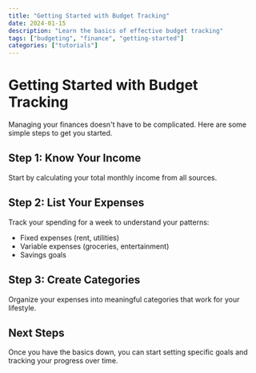 ```yaml
---
title: "Getting Started with Budget Tracking"
date: 2024-01-15
description: "Learn the basics of effective budget tracking"
tags: ["budgeting", "finance", "getting-started"]
categories: ["tutorials"]
---
```


# Getting Started with Budget Tracking

Managing your finances doesn't have to be complicated. Here are some simple steps to get you started.

## Step 1: Know Your Income

Start by calculating your total monthly income from all sources.

## Step 2: List Your Expenses

Track your spending for a week to understand your patterns:
- Fixed expenses (rent, utilities)
- Variable expenses (groceries, entertainment)
- Savings goals

## Step 3: Create Categories

Organize your expenses into meaningful categories that work for your lifestyle.

## Next Steps

Once you have the basics down, you can start setting specific goals and tracking your progress over time.